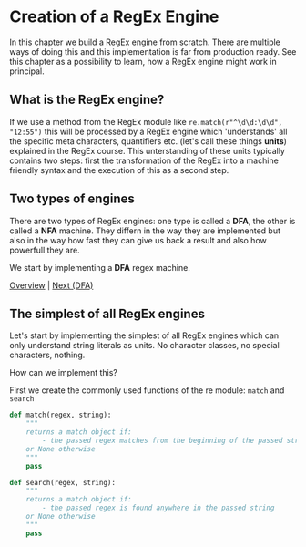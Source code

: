 # Creation of a RegEx Engine

In this chapter we build a RegEx engine from scratch. There are multiple ways of doing this and this implementation is far from production ready. See this chapter as a possibility to learn, how a RegEx engine might work in principal. 

## What is the RegEx engine?
If we use a method from the RegEx module like `re.match(r"^\d\d:\d\d", "12:55")` this will be processed by a RegEx engine which 'understands' all the specific meta characters, quantifiers etc. (let's call these things **units**) explained in the RegEx course. This unterstanding of these units typically contains two steps: first the transformation of the RegEx into a machine friendly syntax and the execution of this as a second step. 

## Two types of engines
There are two types of RegEx engines: one type is called a **DFA**, the other is called a **NFA** machine. They differn in the way they are implemented but also in the way how fast they can give us back a result and also how powerfull they are. 

We start by implementing a **DFA** regex machine. 

[Overview](./overview.md) | [Next (DFA)](./engine/dfa.md)


## The simplest of all RegEx engines
Let's start by implementing the simplest of all RegEx engines which can only understand string literals as units. No character classes, no special characters, nothing. 

How can we implement this?

First we create the commonly used functions of the re module: `match` and `search`

```python
def match(regex, string):
    """
    returns a match object if:
        - the passed regex matches from the beginning of the passed string
    or None otherwise
    """
    pass

def search(regex, string):
    """
    returns a match object if:
        - the passed regex is found anywhere in the passed string
    or None otherwise
    """
    pass
```
